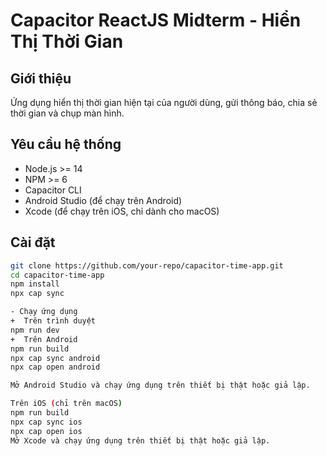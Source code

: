 
# Capacitor ReactJS Midterm - Hiển Thị Thời Gian

## Giới thiệu  
Ứng dụng hiển thị thời gian hiện tại của người dùng, gửi thông báo, chia sẻ thời gian và chụp màn hình.  

## Yêu cầu hệ thống  
- Node.js >= 14  
- NPM >= 6  
- Capacitor CLI  
- Android Studio (để chạy trên Android)  
- Xcode (để chạy trên iOS, chỉ dành cho macOS)  

## Cài đặt  


```sh
git clone https://github.com/your-repo/capacitor-time-app.git  
cd capacitor-time-app
npm install
npx cap sync

- Chạy ứng dụng
+  Trên trình duyệt
npm run dev
+  Trên Android
npm run build
npx cap sync android
npx cap open android

Mở Android Studio và chạy ứng dụng trên thiết bị thật hoặc giả lập.

Trên iOS (chỉ trên macOS)
npm run build
npx cap sync ios
npx cap open ios
Mở Xcode và chạy ứng dụng trên thiết bị thật hoặc giả lập.
